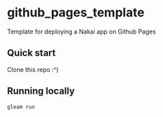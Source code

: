 # github_pages_template

Template for deploying a Nakai app on Github Pages

## Quick start

Clone this repo :^)

## Running locally

```sh
gleam run
```
